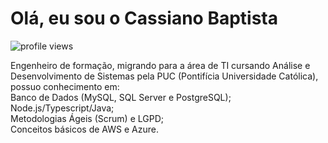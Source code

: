 <h1 align="left">Olá, eu sou o Cassiano Baptista </h1>
<p align="left"> <img src="https://komarev.com/ghpvc/?username=cassianobaptista&color=yellow" alt="profile views" /> </p>

Engenheiro de formação, migrando para a área de TI cursando Análise e Desenvolvimento de Sistemas pela PUC (Pontifícia Universidade Católica), possuo conhecimento em: <br>
Banco de Dados (MySQL, SQL Server e PostgreSQL); <br>
Node.js/Typescript/Java; <br>
Metodologias Ágeis (Scrum) e LGPD; <br>
Conceitos básicos de AWS e Azure.

<br>





